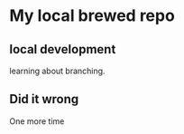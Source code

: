 # My local brewed repo

## local development
learning about branching.

## Did it wrong
One more time



